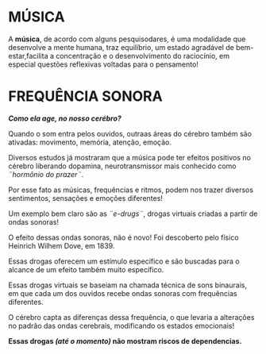 <DOCTYPE html>
<html lang=¨pt-br¨>

<head>
   <meta charset=¨UTF-8¨>
 
 <body>
   <h1 style="text-align: cebter">MÚSICA</h1>

   <p>A <strong>música</strong>, de acordo com alguns pesquisodares, é uma modalidade que desenvolve a mente humana, traz equilíbrio,
    um estado agradável de bem-estar,facilita a concentração e o desenvolvimento do raciocínio, em especial questões reflexivas voltadas para o pensamento!</p>

   <h1>FREQUÊNCIA SONORA</h1>

   <p><em><strong>Como ela age, no nosso cerébro?</strong></em></p>

   <p>Quando o som entra pelos ouvidos, outraas áreas do cérebro também são ativadas: movimento, memória, atenção, emoção.</p>
   <p>Diversos estudos já mostraram que a música pode ter efeitos positivos no cérebro liberando dopamina, neurotransmissor mais conhecido como <em>¨hormônio do             prazer¨</em>.</p>
   <p>Por esse fato as músicas, frequências e ritmos, podem nos trazer diversos sentimentos, sensações e emoções diferentes!</p>

   <p>Um exemplo bem claro são as <em>¨e-drugs¨</em>, drogas virtuais criadas a partir de ondas sonoras!</p>
   <p>O efeito dessas ondas sonoras, não é novo! Foi descoberto pelo físico Heinrich Wilhem Dove, em 1839.</p>

   <p>Essas drogas oferecem um estímulo específico e são buscadas para o alcance de um efeito também muito específico.</p>
   <p>Essas drogas virtuais se baseiam na chamada técnica de sons binaurais, em que cada um dos ouvidos recebe ondas sonoras com frequências diferentes.</p>
   <p>O cérebro capta as diferenças dessa frequência, o que levaria a alterações no padrão das ondas cerebrais, modificando os estados emocionais!</p>

   <p><strong>Essas drogas <em>(até o momento)</em> não mostram riscos de dependencias.</strong></p>
   </body>
</html>

